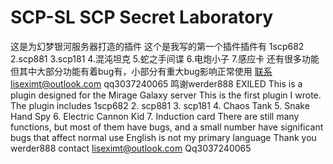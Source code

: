 # SCP-SL  SCP Secret Laboratory
这是为幻梦银河服务器打造的插件
这个是我写的第一个插件插件有
1scp682
2.scp881
3.scp181
4.混沌坦克
5.蛇之手间谍
6.电炮小子
7.感应卡
还有很多功能但其中大部分功能有着bug有，小部分有重大bug影响正常使用
联系liseximt@outlook.com qq3037240065
鸣谢werder888
EXILED
This is a plugin designed for the Mirage Galaxy server
This is the first plugin I wrote. The plugin includes
1scp682
2. scp881
3. scp181
4. Chaos Tank
5. Snake Hand Spy
6. Electric Cannon Kid
7. Induction card
There are still many functions, but most of them have bugs, and a small number have significant bugs that affect normal use
English is not my primary language
Thank you werder888
contact liseximt@outlook.com Qq3037240065
